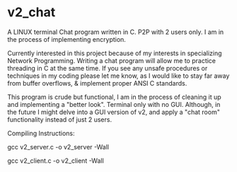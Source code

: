 # v2_chat
A LINUX terminal Chat program written in C. P2P with 2 users only.
I am in the process of implementing encryption.

Currently interested in this project because of my interests in specializing
Network Programming. Writing a chat program will allow me to practice threading in C
at the same time. If you see any unsafe procedures or techniques in my coding please
let me know, as I would like to stay far away from buffer overflows, & implement
proper ANSI C standards.


This program is crude but functional, I am in the process of cleaning it up and
implementing a "better look". Terminal only with no GUI. Although, in the future 
I might delve into a GUI version of v2, and apply a "chat room" functionality
instead of just 2 users.

Compiling Instructions:

gcc v2_server.c -o v2_server -Wall

gcc v2_client.c -o v2_client -Wall
